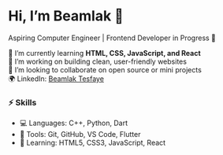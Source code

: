# Hi, I’m Beamlak 👋  
Aspiring Computer Engineer | Frontend Developer in Progress 🚀

🔭 I’m currently learning **HTML, CSS, JavaScript, and React**  
🌱 I’m working on building clean, user-friendly websites  
👯 I’m looking to collaborate on open source or mini projects  
🌍 LinkedIn: [Beamlak Tesfaye](https://www.linkedin.com/in/beamlak-tesfaye-0a02ba294/)

### ⚡ Skills
- 💻 Languages: C++, Python, Dart
- 🧰 Tools: Git, GitHub, VS Code, Flutter
- 🎨 Learning: HTML5, CSS3, JavaScript, React

<!-- Optional GitHub Stats section -->
<!--![Beamlak's GitHub stats](https://github-readme-stats.vercel.app/api?username=bamlakvd&show_icons=true&theme=radical)-->
